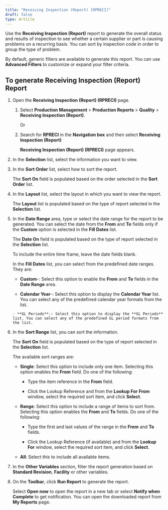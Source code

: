 ```yaml
---
title: "Receiving Inspection (Report) [RPRECI]"
draft: false
type: Article
---
```


Use the **Receiving Inspection (Report)** report to generate the overall status and results of inspection to see whether a certain supplier or part is causing problems on a recurring basis. You can sort by inspection code in order to group the type of problem.

By default, generic filters are available to generate this report. You can use **Advanced Filters** to customize or expand your filter criteria.

## To generate Receiving Inspection (Report) Report

1. Open the **Receiving Inspection (Report) (RPRECI)** page.

   1. Select **Production Management** > **Production Reports** > **Quality** > **Receiving Inspection (Report)**.

        Or

   2. Search for **RPRECI** in the **Navigation box** and then select **Receiving Inspection (Report)**

        **Receiving Inspection (Report) (RPRECI)** page appears.

2. In the **Selection** list, select the information you want to view.

3. In the **Sort Order** list, select how to sort the report.

    The **Sort On** field is populated based on the order selected in the **Sort Order** list.

4. In the **Layout** list, select the layout in which you want to view the report.

    The **Layout** list is populated based on the type of report selected in the **Selection** list.

5. In the **Date Range** area, type or select the date range for the report to be generated. You can select the date from the **From** and **To** fields only if the **Custom** option is selected in the **Fill Dates** list.

    The **Date On** field is populated based on the type of report selected in the **Selection** list.

    To include the entire time frame, leave the date fields blank.

    In the **Fill Dates** list, you can select from the predefined date ranges. They are:

      - **Custom**-: Select this option to enable the **From** and **To** fields in the **Date Range** area.

      - **Calendar Year**-: Select this option to display the **Calendar Year** list. You can select any of the predefined calendar year formats from the list.

       - **GL Periods**-: Select this option to display the **GL Periods** list. You can select any of the predefined GL period formats from the list.

6. In the **Sort Range** list, you can sort the information.

    The **Sort On** field is populated based on the type of report selected in the **Selection** list.

    The available sort ranges are:

      - **Single**: Select this option to include only one item. Selecting this option enables the **From** field. Do one of the following:

        - Type the item reference in the **From** field.

        - Click the Lookup Reference and from the **Lookup For** **From** window, select the required sort item, and click **Select**.

      - **Range**: Select this option to include a range of items to sort from. Selecting this option enables the **From** and **To** fields. Do one of the following:

        - Type the first and last values of the range in the **From** and **To** fields.

        - Click the Lookup Reference (if available) and from the **Lookup For** window, select the required sort item, and click **Select**.

      - **All**: Select this to include all available items.

7. In the **Other Variables** section, filter the report generation based on **Standard Revision**, **Facility** or other variables.

8. On the **Toolbar**, click **Run Report** to generate the report.

    Select **Open now** to open the report in a new tab or select **Notify when Complete** to get notification. You can open the downloaded report from **My Reports** page.